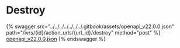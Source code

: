 # Destroy

{% swagger src="../../../../../../../.gitbook/assets/openapi_v22.0.0.json" path="/ivrs/{id}/action_urls/{url_id}/destroy" method="post" %}
[openapi_v22.0.0.json](../../../../../../../.gitbook/assets/openapi_v22.0.0.json)
{% endswagger %}
